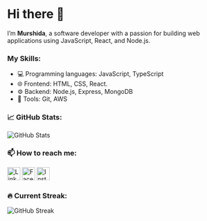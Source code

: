 # Hi there 👋

I’m **Murshida**, a software developer with a passion for building web applications using JavaScript, React, and Node.js.

### My Skills:
- 💻 Programming languages: JavaScript, TypeScript
- 🌐 Frontend: HTML, CSS, React.
- ⚙️ Backend: Node.js, Express, MongoDB
- 🔧 Tools: Git, AWS

### 📈 GitHub Stats:

![GitHub Stats](https://github-readme-stats.vercel.app/api?username=murshidatv&show_icons=true&theme=radical)


### 📫 How to reach me:

[<img src="https://cdn-icons-png.flaticon.com/512/174/174857.png" alt="LinkedIn" width="30"/>](https://www.linkedin.com/in/murshida-tv/)
[<img src="https://cdn-icons-png.flaticon.com/512/733/733547.png" alt="Facebook" width="30"/>](https://www.facebook.com/murshidatv/) 
[<img src="https://cdn-icons-png.flaticon.com/512/174/174855.png" alt="Instagram" width="30"/>](https://www.instagram.com/murshi_tv/)


### 🔥 Current Streak:

![GitHub Streak](https://streak-stats.demolab.com/?user=murshidatv&theme=highcontrast&hide_border=true)


